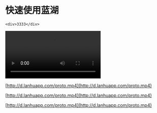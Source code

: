 # 快速使用蓝湖

```text
<div>3333</div>
```
<video  controls src="http://d.lanhuapp.com/proto.mp4"></video>


[http://d.lanhuapp.com/proto.mp4](http://d.lanhuapp.com/proto.mp4)

[http://d.lanhuapp.com/proto.mp4](http://d.lanhuapp.com/proto.mp4)

[http://d.lanhuapp.com/proto.mp4](http://d.lanhuapp.com/proto.mp4)

